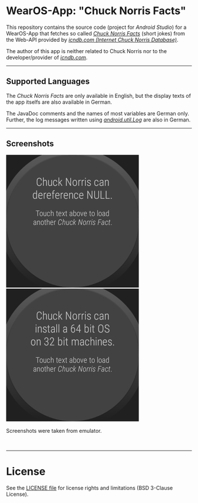 # WearOS-App: "Chuck Norris Facts"

This repository contains the source code (project for *Android Studio*) for a  WearOS-App that fetches so called [*Chuck Norris Facts*](https://en.wikipedia.org/wiki/Chuck_Norris_facts) (short jokes) from the Web-API 
provided by [*icndb.com (Internet Chuck Norris Database)*](http://www.icndb.com/api/).


The author of this app is neither related to Chuck Norris nor to the developer/provider of [*icndb.com*](http://www.icndb.com).

----
## Supported Languages



The *Chuck Norris Facts* are only available in English, but the display texts of the app itselfs
are also available in German.

The JavaDoc comments and the names of most variables are German only. Further, the log messages
written using [*android.util.Log*](https://developer.android.com/reference/android/util/Log) are 
also in German.


----
## Screenshots

![Screenshot 1](screenshot_1.png) ![Screenshot 2](screenshot_2.png)

Screenshots were taken from emulator.

<br>

----
# License

See the [LICENSE file](LICENSE.md) for license rights and limitations (BSD 3-Clause License).
